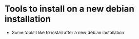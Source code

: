 # Tools to install on a new debian installation

- Some tools I like to install after a new debian installation
